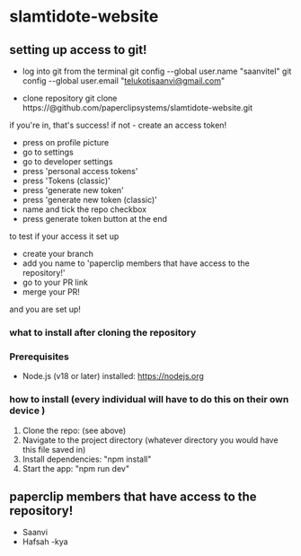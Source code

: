 # slamtidote-website


## setting up access to git!

- log into git from the terminal
  git config --global user.name "saanvitel"
  git config --global user.email "telukotisaanvi@gmail.com"

- clone repository
  git clone https://<your-git-username>@github.com/paperclipsystems/slamtidote-website.git

if you're in, that's success! if not - create an access token!

- press on profile picture
- go to settings
- go to developer settings
- press 'personal access tokens'
- press 'Tokens (classic)'
- press 'generate new token'
- press 'generate new token (classic)'
- name and tick the repo checkbox
- press generate token button at the end

to test if your access it set up

- create your branch
- add you name to 'paperclip members that have access to the repository!'
- go to your PR link
- merge your PR!

and you are set up!

### what to install after cloning the repository 
### Prerequisites
- Node.js (v18 or later) installed: https://nodejs.org

### how to install (every individual will have to do this on their own device )
  1. Clone the repo: (see above)
  2. Navigate to the project directory (whatever directory you would have this file saved in)
  3. Install dependencies: "npm install"
  4. Start the app: "npm run dev"

## paperclip members that have access to the repository!

- Saanvi
- Hafsah
-kya